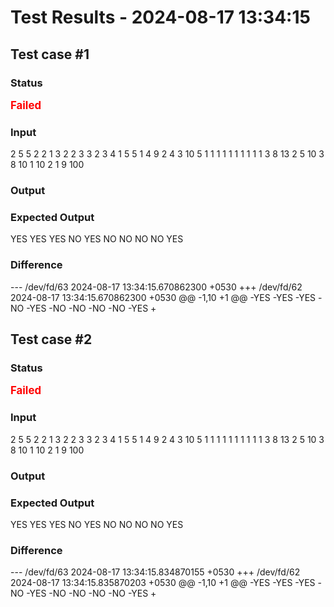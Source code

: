 # Test Results - 2024-08-17 13:34:15
## Test case #1

### Status
<span style="color:red; font-weight:bold; font-size:larger;">Failed</span>

### Input
2
5 5
2 2 1 3 2
2 3 3
2 3 4
1 5 5
1 4 9
2 4 3
10 5
1 1 1 1 1 1 1 1 1 1
3 8 13
2 5 10
3 8 10
1 10 2
1 9 100


### Output


### Expected Output
YES
YES
YES
NO
YES
NO
NO
NO
NO
YES

### Difference
--- /dev/fd/63	2024-08-17 13:34:15.670862300 +0530
+++ /dev/fd/62	2024-08-17 13:34:15.670862300 +0530
@@ -1,10 +1 @@
-YES
-YES
-YES
-NO
-YES
-NO
-NO
-NO
-NO
-YES
+

## Test case #2

### Status
<span style="color:red; font-weight:bold; font-size:larger;">Failed</span>

### Input
2
5 5
2 2 1 3 2
2 3 3
2 3 4
1 5 5
1 4 9
2 4 3
10 5
1 1 1 1 1 1 1 1 1 1
3 8 13
2 5 10
3 8 10
1 10 2
1 9 100


### Output


### Expected Output
YES
YES
YES
NO
YES
NO
NO
NO
NO
YES

### Difference
--- /dev/fd/63	2024-08-17 13:34:15.834870155 +0530
+++ /dev/fd/62	2024-08-17 13:34:15.835870203 +0530
@@ -1,10 +1 @@
-YES
-YES
-YES
-NO
-YES
-NO
-NO
-NO
-NO
-YES
+

